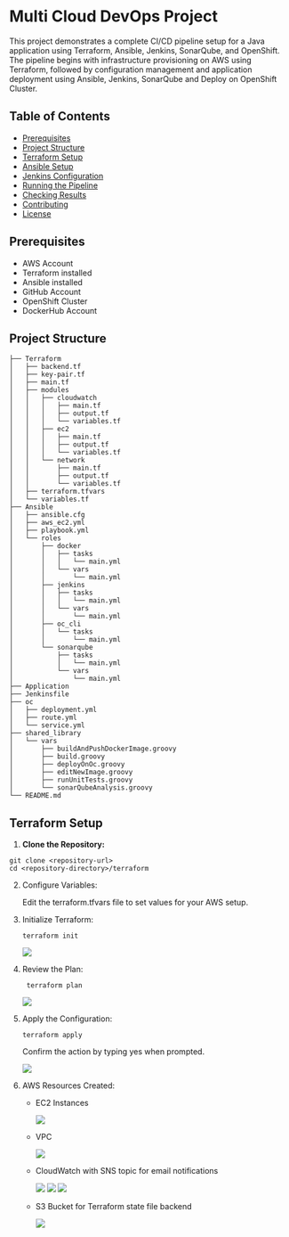 # Multi Cloud DevOps Project

This project demonstrates a complete CI/CD pipeline setup for a Java application using Terraform, Ansible, Jenkins, SonarQube, and OpenShift. The pipeline begins with infrastructure provisioning on AWS using Terraform, followed by configuration management and application deployment using Ansible, Jenkins, SonarQube and Deploy on OpenShift Cluster.

## Table of Contents

- [Prerequisites](#prerequisites)
- [Project Structure](#project-structure)
- [Terraform Setup](#terraform-setup)
- [Ansible Setup](#ansible-setup)
- [Jenkins Configuration](#jenkins-configuration)
- [Running the Pipeline](#running-the-pipeline)
- [Checking Results](#checking-results)
- [Contributing](#contributing)
- [License](#license)

## Prerequisites

- AWS Account
- Terraform installed
- Ansible installed
- GitHub Account
- OpenShift Cluster
- DockerHub Account

## Project Structure

```
├── Terraform
│   ├── backend.tf
│   ├── key-pair.tf
│   ├── main.tf
│   ├── modules
│   │   ├── cloudwatch
│   │   │   ├── main.tf
│   │   │   ├── output.tf
│   │   │   └── variables.tf
│   │   ├── ec2
│   │   │   ├── main.tf
│   │   │   ├── output.tf
│   │   │   └── variables.tf
│   │   └── network
│   │       ├── main.tf
│   │       ├── output.tf
│   │       └── variables.tf
│   ├── terraform.tfvars
│   └── variables.tf
├── Ansible
│   ├── ansible.cfg
│   ├── aws_ec2.yml
│   ├── playbook.yml
│   └── roles
│       ├── docker
│       │   ├── tasks
│       │   │   └── main.yml
│       │   └── vars
│       │       └── main.yml
│       ├── jenkins
│       │   ├── tasks
│       │   │   └── main.yml
│       │   └── vars
│       │       └── main.yml
│       ├── oc_cli
│       │   └── tasks
│       │       └── main.yml
│       └── sonarqube
│           ├── tasks
│           │   └── main.yml
│           └── vars
│               └── main.yml
├── Application
├── Jenkinsfile
├── oc
│   ├── deployment.yml
│   ├── route.yml
│   └── service.yml
├── shared_library
│   └── vars
│       ├── buildAndPushDockerImage.groovy
│       ├── build.groovy
│       ├── deployOnOc.groovy
│       ├── editNewImage.groovy
│       ├── runUnitTests.groovy
│       └── sonarQubeAnalysis.groovy
└── README.md

```
## Terraform Setup

1. **Clone the Repository:**

```
git clone <repository-url>
cd <repository-directory>/terraform

```
2. Configure Variables:

    Edit the terraform.tfvars file to set values for your AWS setup.

3. Initialize Terraform:

    ```
    terraform init

    ```
    ![](https://github.com/AliKhamed/MultiCloudDevOpsProject/blob/dev/screenshots/terrInit.png)

4. Review the Plan:

    ```
     terraform plan

    ```
    ![](https://github.com/AliKhamed/MultiCloudDevOpsProject/blob/dev/screenshots/terraPlan.png)

5. Apply the Configuration:

    ```
    terraform apply
    ```

    Confirm the action by typing yes when prompted.

    ![](https://github.com/AliKhamed/MultiCloudDevOpsProject/blob/dev/screenshots/terraApply.png)

6. AWS Resources Created:

    - EC2 Instances

        ![](https://github.com/AliKhamed/MultiCloudDevOpsProject/blob/dev/screenshots/ec2.png)

    - VPC

        ![](https://github.com/AliKhamed/MultiCloudDevOpsProject/blob/dev/screenshots/vpc2.png)

    - CloudWatch with SNS topic for email notifications

        ![](https://github.com/AliKhamed/MultiCloudDevOpsProject/blob/dev/screenshots/cloudwatch.png)
        ![](https://github.com/AliKhamed/MultiCloudDevOpsProject/blob/dev/screenshots/sns.png)
        ![](https://github.com/AliKhamed/MultiCloudDevOpsProject/blob/dev/screenshots/snsEmail.png)

    - S3 Bucket for Terraform state file backend

        ![](https://github.com/AliKhamed/MultiCloudDevOpsProject/blob/dev/screenshots/s3.png)

